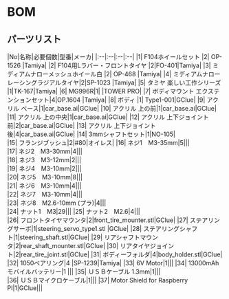 # BOM

## パーツリスト

|No|名称|必要個数|型番|メーカ|
|:--|:--|:--|:--|
|1| F104ホイールセット  |2|	OP-1526	|Tamiya|
|2| F104用Lラバー・フロントタイヤ |2|FO-401|Tamiya|
|3| ミディアムナローメッシュホイール白 |2|	OP-468 |Tamiya|
|4| ミディアムナロー レーシングラジアルタイヤ|2|SP-1023 |Tamiya|
|5| タミヤ 楽しい工作シリーズ |1|TK-167|Tamiya|
|6| MG996R|1|	|TOWER PRO|
|7| ボディマウント エクステンションセット|4|OP.1604 |Tamiya|
|8| ボディ	|1|	Type1-001|GClue|
|9| アクリル ベース|1|car_base.ai|GClue|
|10| アクリル 上の前|1|car_base.ai|GClue|
|11| アクリル 上の中央|1|car_base.ai|GClue|
|12| アクリル 上下ジョイント 前|2|car_base.ai|GClue|
|13| アクリル 上下ジョイント 後|4|car_base.ai|GClue|
|14| 3mmシャフトセット|1|NO-105|	
|15| フランジブッシュ|2|#80|オイレス|
|16| ネジ1　M3-35mm|5|||			
|17| ネジ2　M3-30mm|4|||			
|18| ネジ3　M3-12mm|2|||		
|19| ネジ4　M3-10mm|2|||		
|20| ネジ5　M3-10mm|8|||		
|21| ネジ6　M3-10mm|4|||		
|22| ネジ7　M3-10mm|4|||		
|23| ネジ8　M2.6-10mm (プラ)|4|||			
|24| ナット1　M3|29|||
|25| ナット2　M2.6|4|||			
|26| フロントタイヤマウンタ|2|front_tire_mounter.stl|GClue|
|27| ステアリングサーボ|1|steering_servo_type1.stl	|GClue|
|28| ステアリングシャフト|1|steering_shaft.stl|GClue|
|29| リアシャフトマウンタ|2|rear_shaft_mounter.stl|GClue|
|30| リアタイヤジョイント|2|rear_tire_joint.stl|GClue|
|31| ボディーフォルダ|4|body_holder.stl|GClue|
|32| 1050ベアリング|4	|SP-1239|Tamiya|
|33| 6V Motor|1|||
|34| 13000mAh モバイルバッテリー|1	|||
|35| ＵＳＢケーブル 1.3mm|1|||		
|36| ＵＳＢマイクロケーブル|1|||
|37| Motor Shield for Raspberry PI|1|GClue|||
